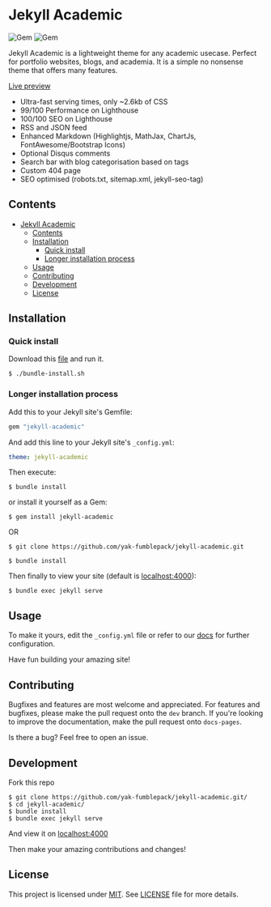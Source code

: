# Jekyll Academic

![Gem](https://img.shields.io/gem/v/jekyll-academic?color=orange&style=plastic)
![Gem](https://img.shields.io/gem/dt/jekyll-academic?color=blue&style=plastic)

Jekyll Academic is a lightweight theme for any academic usecase. Perfect for portfolio websites, blogs, and academia. It is a simple no nonsense theme that offers many features.

[Live preview](https://jekyll-academic.netlify.app)

- Ultra-fast serving times, only ~2.6kb of CSS
- 99/100 Performance on Lighthouse
- 100/100 SEO on Lighthouse
- RSS and JSON feed
- Enhanced Markdown (Highlightjs, MathJax, ChartJs, FontAwesome/Bootstrap Icons)
- Optional Disqus comments
- Search bar with blog categorisation based on tags
- Custom 404 page
- SEO optimised (robots.txt, sitemap.xml, jekyll-seo-tag)

## Contents
- [Jekyll Academic](#jekyll-academic)
  - [Contents](#contents)
  - [Installation](#installation)
    - [Quick install](#quick-install)
    - [Longer installation process](#longer-installation-process)
  - [Usage](#usage)
  - [Contributing](#contributing)
  - [Development](#development)
  - [License](#license)

## Installation

### Quick install

Download this [file](https://downgit.github.io/#/home?url=https://github.com/yak-fumblepack/jekyll-academic/blob/dev/scripts/bundle-install.sh) and run it.

```shell
$ ./bundle-install.sh
```

### Longer installation process

Add this to your Jekyll site's Gemfile:

```ruby
gem "jekyll-academic"
```

And add this line to your Jekyll site's `_config.yml`:

```yaml
theme: jekyll-academic
```

Then execute:

```shell
$ bundle install
```

or install it yourself as a Gem:

```shell
$ gem install jekyll-academic
```

OR 

```shell
$ git clone https://github.com/yak-fumblepack/jekyll-academic.git
```

```shell
$ bundle install
```

Then finally to view your site (default is [localhost:4000]()):

```shell
$ bundle exec jekyll serve
```

## Usage

To make it yours, edit the `_config.yml` file or refer to our [docs](https://jekyll-academic.netlify.app/docs) for further configuration.

Have fun building your amazing site!

## Contributing

Bugfixes and features are most welcome and appreciated. For features and bugfixes, please make the pull request onto the `dev` branch. If you're looking to improve the documentation, make the pull request onto `docs-pages`.

Is there a bug? Feel free to open an issue.

## Development 

Fork this repo

```shell
$ git clone https://github.com/yak-fumblepack/jekyll-academic.git/
$ cd jekyll-academic/
$ bundle install
$ bundle exec jekyll serve
```

And view it on [localhost:4000]()

Then make your amazing contributions and changes!

## License

This project is licensed under [MIT](https://opensource.org/licenses/MIT). See [LICENSE](https://github.com/yak-fumblepack/jekyll-academic/blob/master/LICENSE.txt) file for more details.